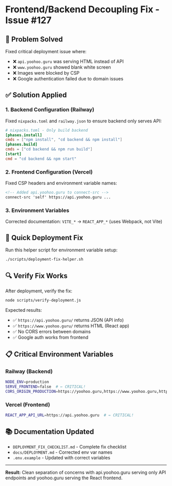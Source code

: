 # Frontend/Backend Decoupling Fix - Issue #127

## 🎯 Problem Solved

Fixed critical deployment issue where:
- ❌ `api.yoohoo.guru` was serving HTML instead of API
- ❌ `www.yoohoo.guru` showed blank white screen  
- ❌ Images were blocked by CSP
- ❌ Google authentication failed due to domain issues

## ✅ Solution Applied

### 1. Backend Configuration (Railway)
Fixed `nixpacks.toml` and `railway.json` to ensure backend only serves API:
```toml
# nixpacks.toml - Only build backend
[phases.install]
cmds = ["npm install", "cd backend && npm install"]
[phases.build]
cmds = ["cd backend && npm run build"]
[start]
cmd = "cd backend && npm start"
```

### 2. Frontend Configuration (Vercel)  
Fixed CSP headers and environment variable names:
```html
<!-- Added api.yoohoo.guru to connect-src -->
connect-src 'self' https://api.yoohoo.guru ...
```

### 3. Environment Variables
Corrected documentation: `VITE_*` → `REACT_APP_*` (uses Webpack, not Vite)

## 🚀 Quick Deployment Fix

Run this helper script for environment variable setup:
```bash
./scripts/deployment-fix-helper.sh
```

## 🔍 Verify Fix Works

After deployment, verify the fix:
```bash
node scripts/verify-deployment.js
```

Expected results:
- ✅ `https://api.yoohoo.guru/` returns JSON (API info)
- ✅ `https://www.yoohoo.guru/` returns HTML (React app)
- ✅ No CORS errors between domains
- ✅ Google auth works from frontend

## 📋 Critical Environment Variables

### Railway (Backend)
```bash
NODE_ENV=production
SERVE_FRONTEND=false  # ← CRITICAL!
CORS_ORIGIN_PRODUCTION=https://yoohoo.guru,https://www.yoohoo.guru,https://*.vercel.app
```

### Vercel (Frontend)
```bash
REACT_APP_API_URL=https://api.yoohoo.guru  # ← CRITICAL!
```

## 📚 Documentation Updated

- `DEPLOYMENT_FIX_CHECKLIST.md` - Complete fix checklist
- `docs/DEPLOYMENT.md` - Corrected env var names  
- `.env.example` - Updated with correct variables

---

**Result:** Clean separation of concerns with api.yoohoo.guru serving only API endpoints and yoohoo.guru serving the React frontend.